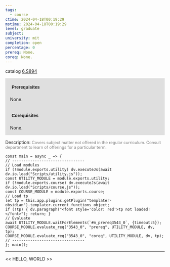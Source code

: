 ```yaml
---
tags:
  - course
ctime: 2024-04-18T00:19:29
mstime: 2024-04-18T00:19:29
level: graduate
subject: 
university: mit
completion: open
percentage: 0
prereq: None.
coreq: None.
---
```


catalog [6.S894](http://student.mit.edu/catalog/m6e.html#6.S894)

<span style="display: block; padding: 15px; background-color: rgb(100, 100, 100, 0.2);"><font id="m_prereq3543_0" style="display: block; font-family: Arial, sans-serif; font-weight: bold; padding: 5px">Prerequisites</font><br><span id="prereq3543_0">None.</span></span>
<span style="display: block; padding: 15px; background-color: rgb(100, 100, 100, 0.2);"><font id="m_coreq3543_0" style="display: block; font-family: Arial, sans-serif; font-weight: bold; padding: 5px">Corequisites</font><br><span id="coreq3543_0">None.</span></span>

<font style="">Description:</font>
<font style="color: grey; font-size: 0.8rem;">Covers subject matter not offered in the regular curriculum. Consult department to learn of offerings for a particular term.</font>

```dataviewjs
const main = async _ => {
// --------------------------------
// Load modules
if (!module.exports.utility) dv.executeJs(await dv.io.load("Scripts/utility.js"));
const UTILITY_MODULE = module.exports.utility;
if (!module.exports.course) dv.executeJs(await dv.io.load("Scripts/course.js"));
const COURSE_MODULE = module.exports.course;
// Load tp
let tp = this.app.plugins.getPlugin("templater-obsidian").templater.current_functions_object;
if (!tp) { dv.paragraph("<font style='color: red'>tp not loaded!</font>"); return; }
// Evaluate
await UTILITY_MODULE.waitForElements(`#m_prereq3543_0`, {timeout:5});
COURSE_MODULE.evaluate_req("3543_0", "prereq", UTILITY_MODULE, dv, tp);
COURSE_MODULE.evaluate_req("3543_0", "coreq", UTILITY_MODULE, dv, tp);
// --------------------------------
}; main();
```

---

<< HELLO, WORLD >>
